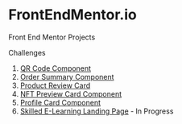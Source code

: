 # FrontEndMentor.io

Front End Mentor Projects

Challenges
1. [QR Code Component]()
2. [Order Summary Component](https://jsooo-fe-mentor-order-summary-comp.netlify.app/)
3. [Product Review Card]()
4. [NFT Preview Card Component](https://jsooo-fe-mentor-nft-preview-card.netlify.app/)
5. [Profile Card Component]()
6. [Skilled E-Learning Landing Page]() - In Progress
